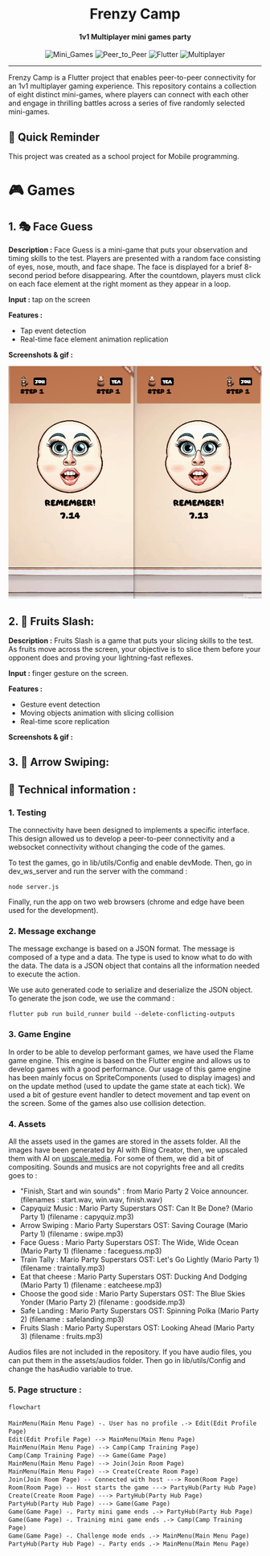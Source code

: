 <h1 align="center">Frenzy Camp</h1>
<h4 align="center">1v1 Multiplayer mini games party</h4>
<p align="center">
   <img src="https://img.shields.io/badge/-Mini_Games-orange" alt="Mini_Games">
   <img src="https://img.shields.io/badge/-Peer_to_Peer-red" alt="Peer_to_Peer">
   <img src="https://img.shields.io/badge/-Flutter-blue" alt="Flutter">
    <img src="https://img.shields.io/badge/-Multiplayer-green" alt="Multiplayer">
</p>

---

Frenzy Camp is a Flutter project that enables peer-to-peer connectivity for an 1v1 multiplayer gaming experience. 
This repository contains a collection of eight distinct mini-games, where players can connect with each other and engage in thrilling battles across a series of five randomly selected mini-games.

## 📖 Quick Reminder

This project was created as a school project for Mobile programming.

# 🎮 Games

## 1. 🎭 Face Guess
**Description :** Face Guess is a mini-game that puts your observation and timing skills to the test. 
Players are presented with a random face consisting of eyes, nose, mouth, and face shape. 
The face is displayed for a brief 8-second period before disappearing. 
After the countdown, players must click on each face element at the right moment as they appear in a loop.

**Input :** tap on the screen

**Features :**
- Tap event detection
- Real-time face element animation replication

**Screenshots & gif :**

![qsd](/docs/faceguess.gif)

## 2. 🍉 Fruits Slash:
**Description :** Fruits Slash is a game that puts your slicing skills to the test. As fruits move across the screen, your objective is to slice them before your opponent does and proving your lightning-fast reflexes.

**Input :** finger gesture on the screen.

**Features :**
- Gesture event detection
- Moving objects animation with slicing collision
- Real-time score replication

**Screenshots & gif :**

## 3. 🏹 Arrow Swiping:



## 🔧 Technical information :

### 1. Testing
The connectivity have been designed to implements a specific interface. This design allowed us to develop a peer-to-peer connectivity and a websocket connectivity without changing the code of the games.

To test the games, go in lib/utils/Config and enable devMode.
Then, go in dev_ws_server and run the server with the command : 
```
node server.js
```
Finally, run the app on two web browsers (chrome and edge have been used for the development).

### 2. Message exchange
The message exchange is based on a JSON format. The message is composed of a type and a data. The type is used to know what to do with the data. The data is a JSON object that contains all the information needed to execute the action.

We use auto generated code to serialize and deserialize the JSON object. To generate the json code, we use the command : 
```
flutter pub run build_runner build --delete-conflicting-outputs
```

### 3. Game Engine
In order to be able to develop performant games, we have used the Flame game engine. 
This engine is based on the Flutter engine and allows us to develop games with a good performance.
Our usage of this game engine has been mainly focus on SpriteComponents (used to display images) and on the update method (used to update the game state at each tick).
We used a bit of gesture event handler to detect movement and tap event on the screen. Some of the games also use collision detection.

### 4. Assets
All the assets used in the games are stored in the assets folder. 
All the images have been generated by AI with Bing Creator, then, we upscaled them with AI on [upscale.media](https://www.upscale.media/). For some of them, we did a bit of compositing.
Sounds and musics are not copyrights free and all credits goes to :
- "Finish, Start and win sounds" : from Mario Party 2 Voice announcer. (filenames : start.wav, win.wav, finish.wav)
- Capyquiz Music : Mario Party Superstars OST: Can It Be Done? (Mario Party 1) (filename : capyquiz.mp3)
- Arrow Swiping : Mario Party Superstars OST: Saving Courage (Mario Party 1) (filename : swipe.mp3)
- Face Guess : Mario Party Superstars OST: The Wide, Wide Ocean (Mario Party 1) (filename : faceguess.mp3)
- Train Tally : Mario Party Superstars OST: Let's Go Lightly (Mario Party 1) (filename : traintally.mp3)
- Eat that cheese : Mario Party Superstars OST: Ducking And Dodging (Mario Party 1) (filename : eatcheese.mp3)
- Choose the good side : Mario Party Superstars OST: The Blue Skies Yonder (Mario Party 2) (filename : goodside.mp3)
- Safe Landing : Mario Party Superstars OST: Spinning Polka (Mario Party 2) (filename : safelanding.mp3)
- Fruits Slash : Mario Party Superstars OST: Looking Ahead (Mario Party 3) (filename : fruits.mp3)

Audios files are not included in the repository.
If you have audio files, you can put them in the assets/audios folder.
Then go in lib/utils/Config and change the hasAudio variable to true.

### 5. Page structure :

```mermaid
flowchart

MainMenu(Main Menu Page) -. User has no profile .-> Edit(Edit Profile Page)
Edit(Edit Profile Page) --> MainMenu(Main Menu Page)
MainMenu(Main Menu Page) --> Camp(Camp Training Page)
Camp(Camp Training Page) --> Game(Game Page)
MainMenu(Main Menu Page) --> Join(Join Room Page)
MainMenu(Main Menu Page) --> Create(Create Room Page)
Join(Join Room Page) -- Connected with host ---> Room(Room Page)
Room(Room Page) -- Host starts the game ---> PartyHub(Party Hub Page)
Create(Create Room Page) ---> PartyHub(Party Hub Page)
PartyHub(Party Hub Page) ---> Game(Game Page)
Game(Game Page) -. Party mini game ends .-> PartyHub(Party Hub Page)
Game(Game Page) -. Training mini game ends .-> Camp(Camp Training Page)
Game(Game Page) -. Challenge mode ends .-> MainMenu(Main Menu Page)
PartyHub(Party Hub Page) -. Party ends .-> MainMenu(Main Menu Page)
```